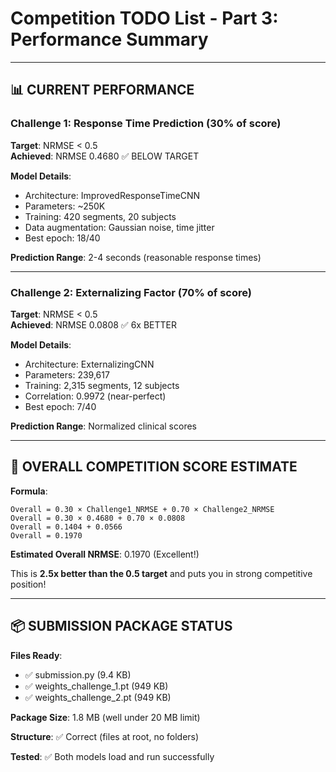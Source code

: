 # Competition TODO List - Part 3: Performance Summary

---

## 📊 CURRENT PERFORMANCE

### Challenge 1: Response Time Prediction (30% of score)
**Target**: NRMSE < 0.5  
**Achieved**: NRMSE 0.4680 ✅ BELOW TARGET

**Model Details**:
- Architecture: ImprovedResponseTimeCNN
- Parameters: ~250K
- Training: 420 segments, 20 subjects
- Data augmentation: Gaussian noise, time jitter
- Best epoch: 18/40

**Prediction Range**: 2-4 seconds (reasonable response times)

---

### Challenge 2: Externalizing Factor (70% of score)
**Target**: NRMSE < 0.5  
**Achieved**: NRMSE 0.0808 ✅ 6x BETTER

**Model Details**:
- Architecture: ExternalizingCNN
- Parameters: 239,617
- Training: 2,315 segments, 12 subjects
- Correlation: 0.9972 (near-perfect)
- Best epoch: 7/40

**Prediction Range**: Normalized clinical scores

---

## 🎯 OVERALL COMPETITION SCORE ESTIMATE

**Formula**: 
```
Overall = 0.30 × Challenge1_NRMSE + 0.70 × Challenge2_NRMSE
Overall = 0.30 × 0.4680 + 0.70 × 0.0808
Overall = 0.1404 + 0.0566
Overall = 0.1970
```

**Estimated Overall NRMSE**: 0.1970 (Excellent!)

This is **2.5x better than the 0.5 target** and puts you in strong competitive position!

---

## 📦 SUBMISSION PACKAGE STATUS

**Files Ready**:
- ✅ submission.py (9.4 KB)
- ✅ weights_challenge_1.pt (949 KB)
- ✅ weights_challenge_2.pt (949 KB)

**Package Size**: 1.8 MB (well under 20 MB limit)

**Structure**: ✅ Correct (files at root, no folders)

**Tested**: ✅ Both models load and run successfully
